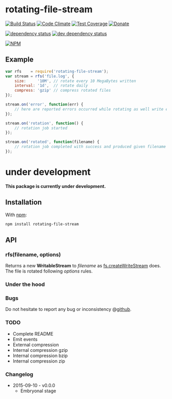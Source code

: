 # rotating-file-stream

[![Build Status](https://travis-ci.org/iccicci/rotating-file-stream.png)](https://travis-ci.org/iccicci/rotating-file-stream)
[![Code Climate](https://codeclimate.com/github/iccicci/rotating-file-stream/badges/gpa.svg)](https://codeclimate.com/github/iccicci/rotating-file-stream)
[![Test Coverage](https://codeclimate.com/github/iccicci/rotating-file-stream/badges/coverage.svg)](https://codeclimate.com/github/iccicci/rotating-file-stream/coverage)
[![Donate](http://img.shields.io/bitcoin/donate.png?color=red)](https://www.coinbase.com/cicci)

[![dependency status](https://david-dm.org/iccicci/rotating-file-stream.svg)](https://david-dm.org/iccicci/rotating-file-stream#info=dependencies)
[![dev dependency status](https://david-dm.org/iccicci/rotating-file-stream/dev-status.svg)](https://david-dm.org/iccicci/rotating-file-stream#info=devDependencies)

[![NPM](https://nodei.co/npm/rfs.png?downloads=true&downloadRank=true&stars=true)](https://nodei.co/npm/rfs/)

## Example

```javascript
var rfs    = require('rotating-file-stream');
var stream = rfs('file.log', {
    size:     '10M', // rotate every 10 MegaBytes written
    interval: '1d',  // rotate daily
    compress: 'gzip' // compress rotated files 
});

stream.on('error', function(err) {
    // here are reported errors occurred while rotating as well write errors
});

stream.on('rotation', function() {
    // rotation job started
});

stream.on('rotated', function(filename) {
    // rotation job completed with success and produced given filename
});
```

# under development

__This package is currently under development.__

## Installation

With [npm](https://www.npmjs.com/package/rotating-file-stream):
```sh
npm install rotating-file-stream
```

## API

### rfs(filename, options)

Returns a new __WritableStream__ to _filename_ as [fs.createWriteStream](https://nodejs.org/api/fs.html#fs_fs_createwritestream_path_options)
does. The file is rotated following _options_ rules.

### Under the hood

### Bugs

Do not hesitate to report any bug or inconsistency @[github](https://github.com/iccicci/rotating-file-stream/issues).

### TODO

* Complete README
* Emit events
* External compression
* Internal compression gzip
* Internal compression bzip
* Internal compression zip

### Changelog

* 2015-09-10 - v0.0.0
  * Embryonal stage
